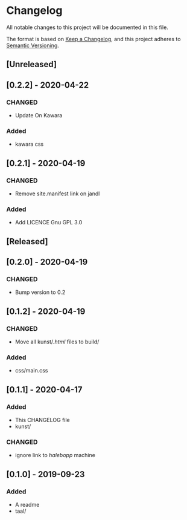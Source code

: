 # Changelog
All notable changes to this project will be documented in this file.

The format is based on [Keep a Changelog](https://keepachangelog.com/en/1.0.0/),
and this project adheres to [Semantic Versioning](https://semver.org/spec/v2.0.0.html).

## [Unreleased]

## [0.2.2] - 2020-04-22
### CHANGED
- Update On Kawara
### Added
- kawara css

## [0.2.1] - 2020-04-19
### CHANGED
- Remove site.manifest link on jandl
### Added
- Add LICENCE Gnu GPL 3.0

## [Released]

## [0.2.0] - 2020-04-19
### CHANGED
- Bump version to 0.2

## [0.1.2] - 2020-04-19
### CHANGED
- Move all kunst/*.html* files to build/
### Added
- css/main.css

## [0.1.1] - 2020-04-17
### Added
- This CHANGELOG file 
- kunst/
### CHANGED
- ignore link to _halebopp_ machine

## [0.1.0] - 2019-09-23 
### Added
- A readme
- taal/
